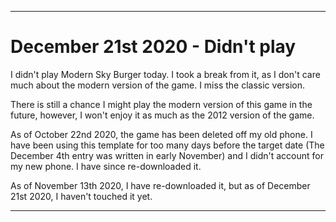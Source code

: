 
***

# December 21st 2020 - Didn't play

I didn't play Modern Sky Burger today. I took a break from it, as I don't care much about the modern version of the game. I miss the classic version.

There is still a chance I might play the modern version of this game in the future, however, I won't enjoy it as much as the 2012 version of the game.

As of October 22nd 2020, the game has been deleted off my old phone. I have been using this template for too many days before the target date (The December 4th entry was written in early November) and I didn't account for my new phone. I have since re-downloaded it.

As of November 13th 2020, I have re-downloaded it, but as of December 21st 2020, I haven't touched it yet.

***

